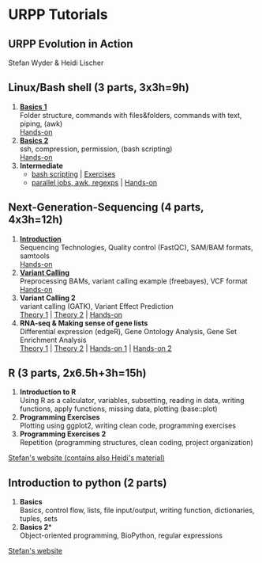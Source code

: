     
# URPP Tutorials
## URPP Evolution in Action

Stefan Wyder & Heidi Lischer


## Linux/Bash shell (3 parts, 3x3h=9h)

1. [**Basics 1**](https://github.com/mimolch/URPP_Tutorials/raw/master/LinuxShell/URPP_Tutorial_LinuxPart1.pdf)  
   Folder structure, commands with files&folders, commands with text, piping, (awk)   
   [Hands-on](http://mimolch.github.io/URPP_Tutorials/LinuxShell/Unix_Part1.html)
2. [**Basics 2**](https://github.com/mimolch/URPP_Tutorials/raw/master/LinuxShell/URPP_Tutorial_LinuxPart2.pdf)  
   ssh, compression, permission, (bash scripting)  
   [Hands-on](http://mimolch.github.io/URPP_Tutorials/LinuxShell/Unix_Part2.html)  
3. **Intermediate**  
   - [bash scripting](https://github.com/mimolch/URPP_Tutorials/raw/master/LinuxShell/URPP_Tutorial_LinuxPart3_HL.pdf) | [Exercises](https://github.com/mimolch/URPP_Tutorials/raw/master/LinuxShell/Exercises_LinuxPart3_HL.pdf)
   - [parallel jobs, awk, regexps](https://github.com/mimolch/URPP_Tutorials/blob/master/LinuxShell/URPP_Tutorial_LinuxPart3_SW.pdf) | [Hands-on](https://github.com/mimolch/URPP_Tutorials/raw/master/LinuxShell/URPP_Hands-on_UnixPart3_SW.pdf)  

## Next-Generation-Sequencing (4 parts, 4x3h=12h)

1. [**Introduction**](https://github.com/mimolch/URPP_Tutorials/raw/master/NGS/URPP_Tutorial_NGS_Part1.pdf)  
   Sequencing Technologies, Quality control (FastQC), SAM/BAM formats, samtools  
   [Hands-on](https://github.com/mimolch/URPP_Tutorials/raw/master/NGS/URPP_Hands-on_NGS_Part1.pdf)  
2. [**Variant Calling**](http://github.com/mimolch/URPP_Tutorials/raw/master/NGS/URPP_Tutorial_NGS_Part2.pdf)  
   Preprocessing BAMs, variant calling example (freebayes), VCF format   
   [Hands-on](https://github.com/mimolch/URPP_Tutorials/raw/master/NGS/URPP_Hands-on_NGS_Part2.pdf)
3. **Variant Calling 2**   
   variant calling (GATK), Variant Effect Prediction   
   [Theory 1](https://github.com/mimolch/URPP_Tutorials/raw/master/NGS/URPP_Tutorial_NGS_Part3_HL.pdf) | [Theory 2](https://github.com/mimolch/URPP_Tutorials/raw/master/NGS/URPP_Tutorial_NGS_Part3_SW.pdf) | [Hands-on](https://github.com/mimolch/URPP_Tutorials/raw/master/NGS/https://github.com/mimolch/URPP_Tutorials/raw/master/NGS/URPP_Exercises_NGS_Part3.pdf)
4. **RNA-seq & Making sense of gene lists**  
   Differential expression (edgeR), Gene Ontology Analysis, Gene Set Enrichment Analysis   
   [Theory 1](https://github.com/mimolch/URPP_Tutorials/raw/master/NGS/URPP_Tutorial_RNAseq_HL.pdf) | [Theory 2](https://github.com/mimolch/URPP_Tutorials/raw/master/NGS/URPP_Tutorial_RNAseq_SW.pdf) | [Hands-on 1](https://github.com/mimolch/URPP_Tutorials/raw/master/NGS/Exercises_RNAseq_Tutorial_HL.pdf) | [Hands-on 2](https://github.com/mimolch/URPP_Tutorials/raw/master/NGS/Exercises_RNAseq_Tutorial_SW.pdf)

## R (3 parts, 2x6.5h+3h=15h)


1. **Introduction to R**  
   Using R as a calculator, variables, subsetting, reading in data, writing functions, apply functions, missing data, plotting (base::plot)
2. **Programming Exercises**  
   Plotting using ggplot2, writing clean code, programming exercises
3. **Programming Exercises 2**  
   Repetition (programming structures, clean coding, project organization)

[Stefan's website (contains also Heidi's material)](http://mimolch.github.io/R_Tutorial/)  
  


## Introduction to python (2 parts)

1. **Basics**  
   Basics, control flow, lists, file input/output, writing function, dictionaries, tuples, sets
2. **Basics 2***  
   Object-oriented programming, BioPython, regular expressions
   
[Stefan's website](http://github.com/mimolch/Python_Tutorial/)  
